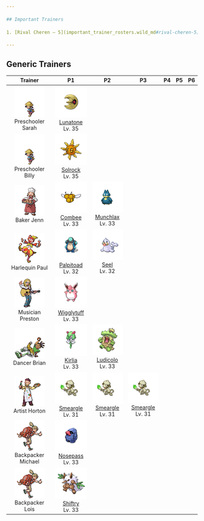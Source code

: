 ```yaml
---

## Important Trainers

1. [Rival Cheren – 5](important_trainer_rosters.wild_md#rival-cheren-5)

---
```


## Generic Trainers</h3>

| Trainer | P1 | P2 | P3 | P4 | P5 | P6 |
|:-------:|:--:|:--:|:--:|:--:|:--:|:--:|
| ![Preschooler Sarah](../../assets/trainers/preschooler.png)<br>Preschooler Sarah | ![Lunatone](../../assets/sprites/lunatone/front.png)<br>[Lunatone](../../pokemon/lunatone.wild_md/)<br>Lv. 35 |
| ![Preschooler Billy](../../assets/trainers/preschooler.png)<br>Preschooler Billy | ![Solrock](../../assets/sprites/solrock/front.png)<br>[Solrock](../../pokemon/solrock.wild_md/)<br>Lv. 35 |
| ![Baker Jenn](../../assets/trainers/baker.png)<br>Baker Jenn | ![Combee](../../assets/sprites/combee/front.png)<br>[Combee](../../pokemon/combee.wild_md/)<br>Lv. 33 | ![Munchlax](../../assets/sprites/munchlax/front.png)<br>[Munchlax](../../pokemon/munchlax.wild_md/)<br>Lv. 33 |
| ![Harlequin Paul](../../assets/trainers/harlequin.png)<br>Harlequin Paul | ![Palpitoad](../../assets/sprites/palpitoad/front.png)<br>[Palpitoad](../../pokemon/palpitoad.wild_md/)<br>Lv. 32 | ![Seel](../../assets/sprites/seel/front.png)<br>[Seel](../../pokemon/seel.wild_md/)<br>Lv. 32 |
| ![Musician Preston](../../assets/trainers/musician.png)<br>Musician Preston | ![Wigglytuff](../../assets/sprites/wigglytuff/front.png)<br>[Wigglytuff](../../pokemon/wigglytuff.wild_md/)<br>Lv. 33 |
| ![Dancer Brian](../../assets/trainers/dancer.png)<br>Dancer Brian | ![Kirlia](../../assets/sprites/kirlia/front.png)<br>[Kirlia](../../pokemon/kirlia.wild_md/)<br>Lv. 33 | ![Ludicolo](../../assets/sprites/ludicolo/front.png)<br>[Ludicolo](../../pokemon/ludicolo.wild_md/)<br>Lv. 33 |
| ![Artist Horton](../../assets/trainers/artist.png)<br>Artist Horton | ![Smeargle](../../assets/sprites/smeargle/front.png)<br>[Smeargle](../../pokemon/smeargle.wild_md/)<br>Lv. 31 | ![Smeargle](../../assets/sprites/smeargle/front.png)<br>[Smeargle](../../pokemon/smeargle.wild_md/)<br>Lv. 31 | ![Smeargle](../../assets/sprites/smeargle/front.png)<br>[Smeargle](../../pokemon/smeargle.wild_md/)<br>Lv. 31 |
| ![Backpacker Michael](../../assets/trainers/backpacker.png)<br>Backpacker Michael | ![Nosepass](../../assets/sprites/nosepass/front.png)<br>[Nosepass](../../pokemon/nosepass.wild_md/)<br>Lv. 33 |
| ![Backpacker Lois](../../assets/trainers/backpacker.png)<br>Backpacker Lois | ![Shiftry](../../assets/sprites/shiftry/front.png)<br>[Shiftry](../../pokemon/shiftry.wild_md/)<br>Lv. 33 |

